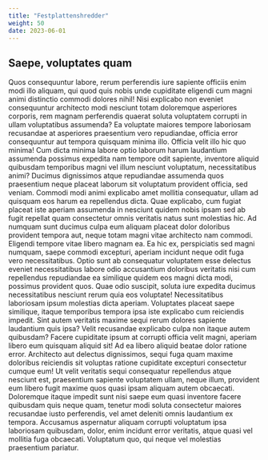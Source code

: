 ```yaml
---
title: "Festplattenshredder"
weight: 50
date: 2023-06-01
---
```


## Saepe, voluptates quam

Quos consequuntur labore, rerum perferendis iure sapiente officiis enim modi illo aliquam, qui quod quis nobis unde cupiditate eligendi cum magni animi distinctio commodi dolores nihil! Nisi explicabo non eveniet consequuntur architecto modi nesciunt totam doloremque asperiores corporis, rem magnam perferendis quaerat soluta voluptatem corrupti in ullam voluptatibus assumenda? Ea voluptate maiores tempore laboriosam recusandae at asperiores praesentium vero repudiandae, officia error consequuntur aut tempora quisquam minima illo. Officia velit illo hic quo minima! Cum dicta minima labore optio laborum harum laudantium assumenda possimus expedita nam tempore odit sapiente, inventore aliquid quibusdam temporibus magni vel illum nesciunt voluptatum, necessitatibus animi? Ducimus dignissimos atque repudiandae assumenda quos praesentium neque placeat laborum sit voluptatum provident officia, sed veniam. Commodi modi animi explicabo amet mollitia consequatur, ullam ad quisquam eos harum ea repellendus dicta. Quae explicabo, cum fugiat placeat iste aperiam assumenda in nesciunt quidem nobis ipsam sed ab fugit repellat quam consectetur omnis veritatis natus sunt molestias hic. Ad numquam sunt ducimus culpa eum aliquam placeat dolor doloribus provident tempora aut, neque totam magni vitae architecto nam commodi. Eligendi tempore vitae libero magnam ea. Ea hic ex, perspiciatis sed magni numquam, saepe commodi excepturi, aperiam incidunt neque odit fuga vero necessitatibus. Optio sunt ab consequatur voluptatem esse delectus eveniet necessitatibus labore odio accusantium doloribus veritatis nisi cum repellendus repudiandae ea similique quidem eos magni dicta modi, possimus provident quos. Quae odio suscipit, soluta iure expedita ducimus necessitatibus nesciunt rerum quia eos voluptate! Necessitatibus laboriosam ipsum molestias dicta aperiam. Voluptates placeat saepe similique, itaque temporibus tempora ipsa iste explicabo cum reiciendis impedit. Sint autem veritatis maxime sequi rerum dolores sapiente laudantium quis ipsa? Velit recusandae explicabo culpa non itaque autem quibusdam? Facere cupiditate ipsum at corrupti officia velit magni, aperiam libero eum quisquam aliquid sit! Ad ea libero aliquid beatae dolor ratione error. Architecto aut delectus dignissimos, sequi fuga quam maxime doloribus reiciendis sit voluptas ratione cupiditate excepturi consectetur cumque eum! Ut velit veritatis sequi consequatur repellendus atque nesciunt est, praesentium sapiente voluptatem ullam, neque illum, provident eum libero fugit maxime quos quasi ipsam aliquam autem obcaecati. Doloremque itaque impedit sunt nisi saepe eum quasi inventore facere quibusdam quis neque quam, tenetur modi soluta consectetur maiores recusandae iusto perferendis, vel amet deleniti omnis laudantium ex tempora. Accusamus aspernatur aliquam corrupti voluptatum ipsa laboriosam quibusdam, dolor, enim incidunt error veritatis, atque quasi vel mollitia fuga obcaecati. Voluptatum quo, qui neque vel molestias praesentium pariatur.
